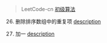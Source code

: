 
> LeetCode-cn [初级算法](https://leetcode-cn.com/explore/interview/card/top-interview-questions-easy/)

26. 删除排序数组中的重复项 [description](https://leetcode-cn.com/problems/remove-duplicates-from-sorted-array/description/)

66. 加一 [description](https://leetcode-cn.com/problems/plus-one/description/)

